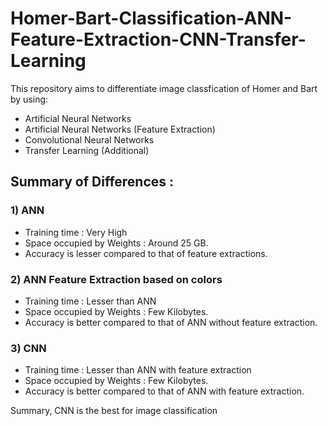 # Homer-Bart-Classification-ANN-Feature-Extraction-CNN-Transfer-Learning

This repository aims to differentiate image classfication of Homer and Bart
by using:
- Artificial Neural Networks
- Artificial Neural Networks (Feature Extraction)
- Convolutional Neural Networks
- Transfer Learning (Additional)

## Summary of Differences :
### 1) ANN
- Training time : Very High
- Space occupied by Weights : Around 25 GB.
- Accuracy is lesser compared to that of feature extractions.

### 2) ANN Feature Extraction based on colors
- Training time : Lesser than ANN
- Space occupied by Weights : Few Kilobytes.
- Accuracy is better compared to that of ANN without feature extraction.

### 3) CNN
- Training time : Lesser than ANN with feature extraction
- Space occupied by Weights : Few Kilobytes.
- Accuracy is better compared to that of ANN with feature extraction.

Summary, CNN is the best for image classification
